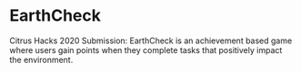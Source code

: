# EarthCheck
Citrus Hacks 2020 Submission: EarthCheck is an achievement based game where users gain points when they complete tasks that positively impact the environment.

